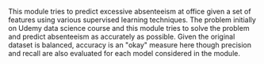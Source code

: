 This module tries to predict excessive absenteeism at office given a set of features using various supervised learning techniques. The problem initially on Udemy data science course and this module tries to solve the problem and predict absenteeism as accurately as possible. Given the original dataset is balanced, accuracy is an "okay" measure here though precision and recall are also evaluated for each model considered in the module.  